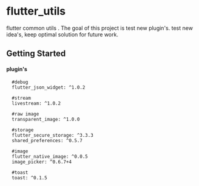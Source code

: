 # flutter_utils

flutter common utils . The goal of this project is test new plugin's. test new idea's,
keep optimal solution for future work.  

## Getting Started


#### plugin's      
      #debug
      flutter_json_widget: ^1.0.2
    
      #stream
      livestream: ^1.0.2
      
      #raw image
      transparent_image: ^1.0.0
      
      #storage
      flutter_secure_storage: ^3.3.3
      shared_preferences: ^0.5.7
      
      #image
      flutter_native_image: ^0.0.5
      image_picker: ^0.6.7+4
      
      #toast
      toast: ^0.1.5
      
